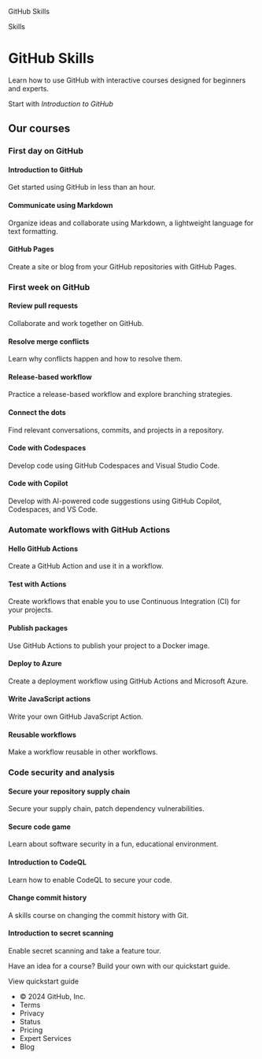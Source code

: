 GitHub Skills

Skills

# GitHub Skills

Learn how to use GitHub with interactive courses designed for beginners and experts. 

Start with _Introduction to GitHub_

## Our courses

###  First day on GitHub

####  Introduction to GitHub

Get started using GitHub in less than an hour.

####  Communicate using Markdown

Organize ideas and collaborate using Markdown, a lightweight language for text formatting.

####  GitHub Pages

Create a site or blog from your GitHub repositories with GitHub Pages.

###  First week on GitHub

####  Review pull requests

Collaborate and work together on GitHub.

####  Resolve merge conflicts

Learn why conflicts happen and how to resolve them.

####  Release-based workflow

Practice a release-based workflow and explore branching strategies.

####  Connect the dots

Find relevant conversations, commits, and projects in a repository.

####  Code with Codespaces

Develop code using GitHub Codespaces and Visual Studio Code.

####  Code with Copilot

Develop with AI-powered code suggestions using GitHub Copilot, Codespaces, and VS Code.

###  Automate workflows with GitHub Actions

####  Hello GitHub Actions

Create a GitHub Action and use it in a workflow.

####  Test with Actions

Create workflows that enable you to use Continuous Integration (CI) for your projects.

####  Publish packages

Use GitHub Actions to publish your project to a Docker image.

####  Deploy to Azure

Create a deployment workflow using GitHub Actions and Microsoft Azure.

####  Write JavaScript actions

Write your own GitHub JavaScript Action.

####  Reusable workflows

Make a workflow reusable in other workflows.

###  Code security and analysis

####  Secure your repository supply chain

Secure your supply chain, patch dependency vulnerabilities.

####  Secure code game

Learn about software security in a fun, educational environment.

####  Introduction to CodeQL

Learn how to enable CodeQL to secure your code.

####  Change commit history

A skills course on changing the commit history with Git.

####  Introduction to secret scanning

Enable secret scanning and take a feature tour.

Have an idea for a course? Build your own with our quickstart guide. 

View quickstart guide

  * © 2024 GitHub, Inc.
  * Terms
  * Privacy
  * Status
  * Pricing
  * Expert Services
  * Blog


